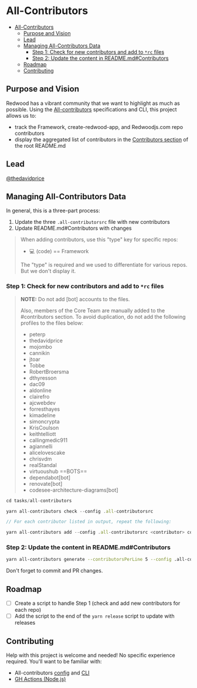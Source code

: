 # All-Contributors
<!-- toc -->
- [All-Contributors](#all-contributors)
  - [Purpose and Vision](#purpose-and-vision)
  - [Lead](#lead)
  - [Managing All-Contributors Data](#managing-all-contributors-data)
    - [Step 1: Check for new contributors and add to `*rc` files](#step-1-check-for-new-contributors-and-add-to-rc-files)
    - [Step 2: Update the content in README.md#Contributors](#step-2-update-the-content-in-readmemdcontributors)
  - [Roadmap](#roadmap)
  - [Contributing](#contributing)

## Purpose and Vision
Redwood has a vibrant community that we want to highlight as much as possible. Using the [All-contributors](https://allcontributors.org/) specifications and CLI, this project allows us to:
- track the Framework, create-redwood-app, and Redwoodjs.com repo contributors
- display the aggregated list of contributors in the [Contributors section](https://github.com/redwoodjs/redwood/blob/main/README.md#contributors) of the root README.md

## Lead
[@thedavidprice](https://github.com/thedavidprice)

## Managing All-Contributors Data
In general, this is a three-part process:
1. Update the three `.all-contributorsrc` file with new contributors
2. Update README.md#Contributors with changes


>When adding contributors, use this "type" key for specific repos:
>- 💻 (code) == Framework
>
>The "type" is required and we used to differentiate for various repos. But we don't display it.

### Step 1: Check for new contributors and add to `*rc` files

> **NOTE:**
> Do not add [bot] accounts to the files.
>
> Also, members of the Core Team are manually added to the #contributors section. To avoid duplication, do not add the following profiles to the files below:
> - peterp
> - thedavidprice
> - mojombo
> - cannikin
> - jtoar
> - Tobbe
> - RobertBroersma
> - dthyresson
> - dac09
> - aldonline
> - clairefro
> - ajcwebdev
> - forresthayes
> - kimadeline
> - simoncrypta
> - KrisCoulson
> - keithtelliott
> - callingmedic911
> - agiannelli
> - alicelovescake
> - chrisvdm
> - realStandal
> - virtuoushub
> ==BOTS==
> - dependabot[bot]
> - renovate[bot]
> - codesee-architecture-diagrams[bot]


```js
cd tasks/all-contributors

yarn all-contributors check --config .all-contributorsrc

// For each contributor listed in output, repeat the following:

yarn all-contributors add --config .all-contributorsrc <contributor> code
```

### Step 2: Update the content in README.md#Contributors
```bash
yarn all-contributors generate --contributorsPerLine 5 --config .all-contributorsrc
```

Don't forget to commit and PR changes.

## Roadmap
- [ ] Create a script to handle Step 1 (check and add new contributors for each repo)
- [ ] Add the script to the end of the `yarn release` script to update with releases

## Contributing
Help with this project is welcome and needed! No specific experience required. You'll want to be familiar with:
- All-contributors [config](https://allcontributors.org/docs/en/cli/configuration) and [CLI](https://allcontributors.org/docs/en/cli/usage)
- [GH Actions (Node.js)](https://docs.github.com/en/actions/language-and-framework-guides/using-nodejs-with-github-actions)
